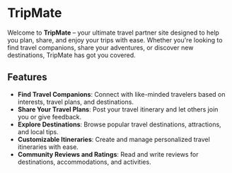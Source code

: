 # TripMate

Welcome to **TripMate** – your ultimate travel partner site designed to help you plan, share, and enjoy your trips with ease. Whether you're looking to find travel companions, share your adventures, or discover new destinations, TripMate has got you covered.

## Features

- **Find Travel Companions**: Connect with like-minded travelers based on interests, travel plans, and destinations.
- **Share Your Travel Plans**: Post your travel itinerary and let others join you or give feedback.
- **Explore Destinations**: Browse popular travel destinations, attractions, and local tips.
- **Customizable Itineraries**: Create and manage personalized travel itineraries with ease.
- **Community Reviews and Ratings**: Read and write reviews for destinations, accommodations, and activities.

